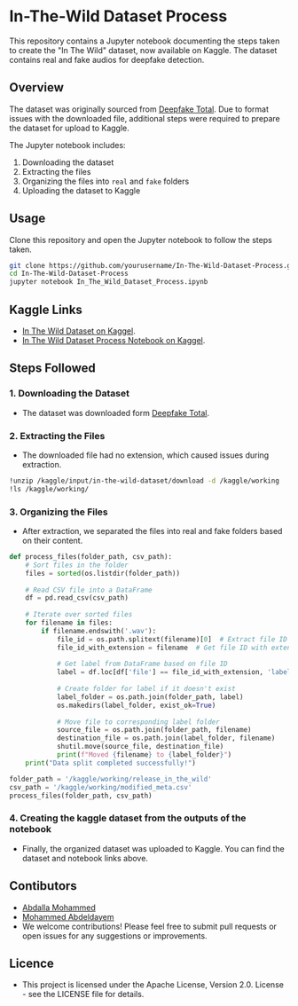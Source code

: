 # In-The-Wild Dataset Process

This repository contains a Jupyter notebook documenting the steps taken to create the "In The Wild" dataset, now available on Kaggle. The dataset contains real and fake audios for deepfake detection.

## Overview

The dataset was originally sourced from [Deepfake Total](https://deepfake-total.com/in_the_wild). Due to format issues with the downloaded file, additional steps were required to prepare the dataset for upload to Kaggle.

The Jupyter notebook includes:
1. Downloading the dataset
2. Extracting the files
3. Organizing the files into `real` and `fake` folders
4. Uploading the dataset to Kaggle

## Usage

Clone this repository and open the Jupyter notebook to follow the steps taken.

```bash
git clone https://github.com/yourusername/In-The-Wild-Dataset-Process.git
cd In-The-Wild-Dataset-Process
jupyter notebook In_The_Wild_Dataset_Process.ipynb
```

## Kaggle Links
- [In The Wild Dataset on Kaggel](https://www.kaggle.com/datasets/abdallamohamed312/in-the-wild-audio-deepfake/data).
- [In The Wild Dataset Process Notebook on Kaggel](https://www.kaggle.com/code/abdallamohamed312/in-the-wild-preparation/notebook?scriptVersionId=187680056).

## Steps Followed

### 1. Downloading the Dataset 
- The dataset was downloaded form [Deepfake Total](https://deepfake-total.com/in_the_wild).

### 2. Extracting the Files 
- The downloaded file had no extension, which caused issues during extraction. 
```bash
!unzip /kaggle/input/in-the-wild-dataset/download -d /kaggle/working
!ls /kaggle/working/
```
### 3. Organizing the Files 
- After extraction, we separated the files into real and fake folders based on their content.
```python
def process_files(folder_path, csv_path):
    # Sort files in the folder
    files = sorted(os.listdir(folder_path))
    
    # Read CSV file into a DataFrame
    df = pd.read_csv(csv_path)
    
    # Iterate over sorted files
    for filename in files:
        if filename.endswith('.wav'):
            file_id = os.path.splitext(filename)[0]  # Extract file ID from filename
            file_id_with_extension = filename  # Get file ID with extension for printing
            
            # Get label from DataFrame based on file ID
            label = df.loc[df['file'] == file_id_with_extension, 'label'].values[0]
            
            # Create folder for label if it doesn't exist
            label_folder = os.path.join(folder_path, label)
            os.makedirs(label_folder, exist_ok=True)
            
            # Move file to corresponding label folder
            source_file = os.path.join(folder_path, filename)
            destination_file = os.path.join(label_folder, filename)
            shutil.move(source_file, destination_file)
            print(f"Moved {filename} to {label_folder}")
    print("Data split completed successfully!")

folder_path = '/kaggle/working/release_in_the_wild'
csv_path = '/kaggle/working/modified_meta.csv'
process_files(folder_path, csv_path)
```
### 4. Creating the kaggle dataset from the outputs of the notebook
- Finally, the organized dataset was uploaded to Kaggle. You can find the dataset and notebook links above.

## Contibutors
- [Abdalla Mohammed](https://github.com/Abdalla312)
- [Mohammed Abdeldayem](https://github.com/abdeldayem02)
- We welcome contributions! Please feel free to submit pull requests or open issues for any suggestions or improvements.

## Licence

- This project is licensed under the Apache License, Version 2.0. License - see the LICENSE file for details.




